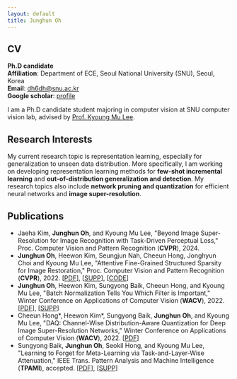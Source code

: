 ```yaml
---
layout: default
title: Junghun Oh
---
```


## CV

**Ph.D candidate** \
**Affiliation**: Department of ECE, Seoul National University (SNU), Seoul, Korea \
**Email**: dh6dh@snu.ac.kr \
**Google scholar**: [profile](https://scholar.google.co.kr/citations?user=fCFkL9EAAAAJ&hl=ko)

I am a Ph.D candidate student majoring in computer vision at SNU computer vision lab, advised by [Prof. Kyoung Mu Lee](https://cv.snu.ac.kr/index.php/kmlee/).


## **Research Interests**

My current research topic is representation learning, especially for generalization to unseen data distribution.
More specifically, I am working on developing representation learning methods for **few-shot incremental learning** and **out-of-distribution generalization and detection**.
My research topics also include **network pruning and quantization** for efficient neural networks and **image super-resolution**.

## **Publications**
* Jaeha Kim, **Junghun Oh**, and Kyoung Mu Lee, "Beyond Image Super-Resolution for Image Recognition with Task-Driven Perceptual Loss," Proc. Computer Vision and Pattern Recognition (**CVPR**), 2024.
* **Junghun Oh**, Heewon Kim, Seungjun Nah, Cheeun Hong, Jonghyun Choi and Kyoung Mu Lee, "Attentive Fine-Grained Structured Sparsity for Image Restoration," Proc. Computer Vision and Pattern Recognition (**CVPR**), 2022. [[PDF](https://openaccess.thecvf.com/content/CVPR2022/papers/Oh_Attentive_Fine-Grained_Structured_Sparsity_for_Image_Restoration_CVPR_2022_paper.pdf)], [[SUPP](https://openaccess.thecvf.com/content/CVPR2022/supplemental/Oh_Attentive_Fine-Grained_Structured_CVPR_2022_supplemental.pdf)], [[CODE](https://github.com/JungHunOh/SLS_CVPR2022)]
* **Junghun Oh**, Heewon Kim, Sungyong Baik, Cheeun Hong, and Kyoung Mu Lee, "Batch Normalization Tells You Which Filter is Important," Winter Conference on Applications of Computer Vision (**WACV**), 2022. [[PDF](https://openaccess.thecvf.com/content/WACV2022/papers/Oh_Batch_Normalization_Tells_You_Which_Filter_Is_Important_WACV_2022_paper.pdf)], [[SUPP](https://openaccess.thecvf.com/content/WACV2022/supplemental/Oh_Batch_Normalization_Tells_WACV_2022_supplemental.pdf)]
* Cheeun Hong*, Heewon Kim*, Sungyong Baik, **Junghun Oh**, and Kyoung Mu Lee, "DAQ: Channel-Wise Distribution-Aware Quantization for Deep Image Super-Resolution Networks," Winter Conference on Applications of Computer Vision (**WACV**), 2022. [[PDF](https://openaccess.thecvf.com/content/WACV2022/papers/Hong_DAQ_Channel-Wise_Distribution-Aware_Quantization_for_Deep_Image_Super-Resolution_Networks_WACV_2022_paper.pdf)]
* Sungyong Baik, **Junghun Oh**, Seokil Hong, and Kyoung Mu Lee, "Learning to Forget for Meta-Learning via Task-and-Layer-Wise Attenuation," IEEE Trans. Pattern Analysis and Machine Intelligence (**TPAMI**), accepted. [[PDF](https://cv.snu.ac.kr/sungyong_baik/L2F_TPAMI_Final.pdf)], [[SUPP](https://cv.snu.ac.kr/sungyong_baik/L2F_TPAMI_Final_Supplementary.pdf)]
